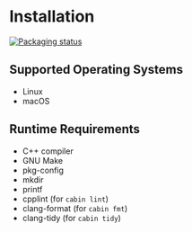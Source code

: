 # Installation

[![Packaging status](https://repology.org/badge/vertical-allrepos/cabin.svg)](https://repology.org/project/cabin/versions)

## Supported Operating Systems

* Linux
* macOS

## Runtime Requirements

* C++ compiler
* GNU Make
* pkg-config
* mkdir
* printf
* cpplint (for `cabin lint`)
* clang-format (for `cabin fmt`)
* clang-tidy (for `cabin tidy`)
